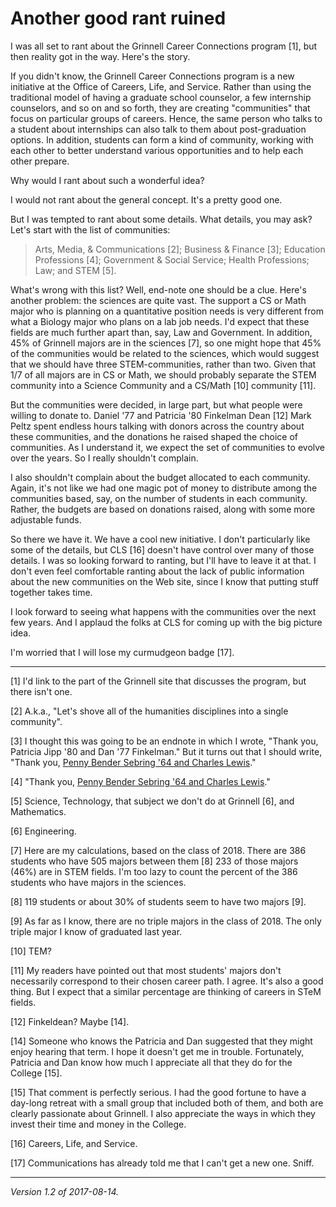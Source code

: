 Another good rant ruined
========================

I was all set to rant about the Grinnell Career Connections program [1],
but then reality got in the way.  Here's the story.

If you didn't know, the Grinnell Career Connections program is a new
initiative at the Office of Careers, Life, and Service.  Rather than
using the traditional model of having a graduate school counselor,
a few internship counselors, and so on and so forth, they are creating
"communities" that focus on particular groups of careers.  Hence, the
same person who talks to a student about internships can also talk to
them about post-graduation options.  In addition, students can form a
kind of community, working with each other to better understand various
opportunities and to help each other prepare.

Why would I rant about such a wonderful idea?

I would not rant about the general concept.  It's a pretty good one.

But I was tempted to rant about some details.  What details, you may
ask?  Let's start with the list of communities:

> Arts, Media, & Communications [2]; Business & Finance [3]; 
Education Professions [4]; Government & Social Service; Health
Professions; Law; and STEM [5].

What's wrong with this list?  Well, end-note one should be a clue.
Here's another problem: the sciences are quite vast.  The support a
CS or Math major who is planning on a quantitative position needs is
very different from what a Biology major who plans on a lab job needs.
I'd expect that these fields are much further apart than, say, Law and
Government.  In addition, 45% of Grinnell majors are in the sciences [7],
so one might hope that 45% of the communities would be related to the
sciences, which would suggest that we should have three STEM-communities,
rather than two.  Given that 1/7 of all majors are in CS or Math, we
should probably separate the STEM community into a Science Community
and a CS/Math [10] community [11].

But the communities were decided, in large part, but what people were
willing to donate to.  Daniel '77 and Patricia '80 Finkelman Dean [12]
Mark Peltz spent endless hours talking with donors across the country
about these communities, and the donations he raised shaped the choice
of communities.  As I understand it, we expect the set of communities
to evolve over the years.  So I really shouldn't complain.

I also shouldn't complain about the budget allocated to each community.
Again, it's not like we had one magic pot of money to distribute among
the communities based, say, on the number of students in each community.
Rather, the budgets are based on donations raised, along with some more
adjustable funds.

So there we have it.  We have a cool new initiative.  I don't particularly
like some of the details, but CLS [16] doesn't have control over many
of those details.  I was so looking forward to ranting, but I'll have
to leave it at that.  I don't even feel comfortable ranting about the
lack of public information about the new communities on the Web site,
since I know that putting stuff together takes time.  


I look forward to seeing what happens with the communities over the next
few years.  And I applaud the folks at CLS for coming up with the big
picture idea.

I'm worried that I will lose my curmudgeon badge [17].

---

[1] I'd link to the part of the Grinnell site that discusses the program, 
but there isn't one.

[2] A.k.a., "Let's shove all of the humanities disciplines into a
single community".

[3] I thought this was going to be an endnote in which I wrote, "Thank
you, Patricia Jipp '80 and Dan '77 Finkelman."  But it turns out that
I should write, "Thank you, [Penny Bender Sebring '64 and Charles
Lewis](https://www.grinnell.edu/news/supporting-career-community-model)."

[4] "Thank you, [Penny Bender Sebring '64 and Charles
Lewis](https://www.grinnell.edu/news/supporting-career-community-model)."

[5] Science, Technology, that subject we don't do at Grinnell [6], and
Mathematics.

[6] Engineering.

[7] Here are my calculations, based on the class of 2018.  There are
386 students who have 505 majors between them [8]  233 of those majors
(46%) are in STEM fields.  I'm too lazy to count the percent of the
386 students who have majors in the sciences.

[8] 119 students or about 30% of students seem to have two majors [9].

[9] As far as I know, there are no triple majors in the class of 2018.
The only triple major I know of graduated last year.

[10] TEM?

[11] My readers have pointed out that most students' majors don't
necessarily correspond to their chosen career path.  I agree.  It's also
a good thing.  But I expect that a similar percentage are thinking of
careers in STeM fields.

[12] Finkeldean? Maybe [14].

[14] Someone who knows the Patricia and Dan suggested that they might 
enjoy hearing that term.  I hope it doesn't get me in trouble.  Fortunately,
Patricia and Dan know how much I appreciate all that they do for the
College [15].

[15] That comment is perfectly serious.  I had the good fortune to have
a day-long retreat with a small group that included both of them, and both
are clearly passionate about Grinnell.  I also appreciate the ways in which
they invest their time and money in the College.

[16] Careers, Life, and Service.

[17] Communications has already told me that I can't get a new one.
Sniff.

---

*Version 1.2 of 2017-08-14.*
